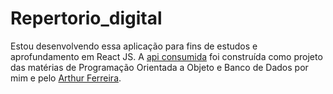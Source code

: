 # Repertorio_digital

Estou desenvolvendo essa aplicação para fins de estudos e aprofundamento em React JS. A [api consumida](https://github.com/Projeto-POO-BD/BackEnd) foi construída como projeto das matérias de Programação Orientada a Objeto e Banco de Dados por mim e pelo [Arthur Ferreira](https://github.com/arthur-ngdi).
